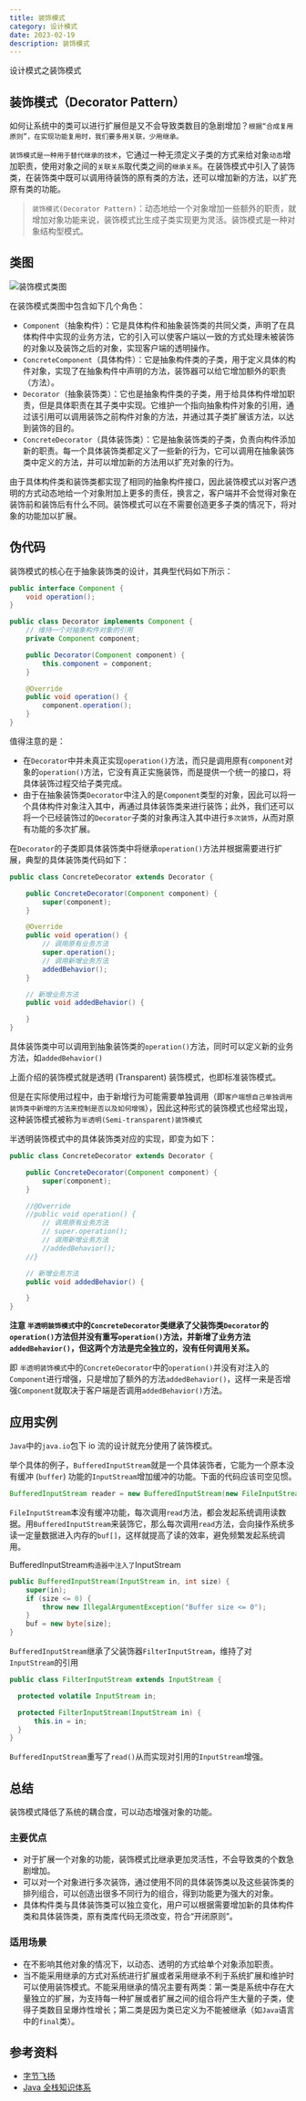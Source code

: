 ```yaml
---
title: 装饰模式
category: 设计模式
date: 2023-02-19
description: 装饰模式
---
```


设计模式之装饰模式
<!-- more -->

## 装饰模式（Decorator Pattern）

如何让系统中的类可以进行扩展但是又不会导致类数目的急剧增加？`根据“合成复用原则”，在实现功能复用时，我们要多用关联，少用继承。`

`装饰模式是一种用于替代继承的技术`，它通过一种无须定义子类的方式来给对象`动态`增加职责，使用对象之间的`关联关系`取代类之间的`继承关系`。在装饰模式中引入了装饰类，在装饰类中既可以调用待装饰的原有类的方法，还可以增加新的方法，以扩充原有类的功能。

> `装饰模式(Decorator Pattern)`：动态地给一个对象增加一些额外的职责，就增加对象功能来说，装饰模式比生成子类实现更为灵活。装饰模式是一种对象结构型模式。

## 类图

![装饰模式类图](https://cdn.staticaly.com/gh/AlexChen68/images@master/blog/advance/decorator_pattern.png)

在装饰模式类图中包含如下几个角色：

- `Component`（抽象构件）：它是具体构件和抽象装饰类的共同父类，声明了在具体构件中实现的业务方法，它的引入可以使客户端以一致的方式处理未被装饰的对象以及装饰之后的对象，实现客户端的透明操作。
- `ConcreteComponent`（具体构件）：它是抽象构件类的子类，用于定义具体的构件对象，实现了在抽象构件中声明的方法，装饰器可以给它增加额外的职责（方法）。
- `Decorator`（抽象装饰类）：它也是抽象构件类的子类，用于给具体构件增加职责，但是具体职责在其子类中实现。它维护一个指向抽象构件对象的引用，通过该引用可以调用装饰之前构件对象的方法，并通过其子类扩展该方法，以达到装饰的目的。
- `ConcreteDecorator`（具体装饰类）：它是抽象装饰类的子类，负责向构件添加新的职责。每一个具体装饰类都定义了一些新的行为，它可以调用在抽象装饰类中定义的方法，并可以增加新的方法用以扩充对象的行为。

由于具体构件类和装饰类都实现了相同的抽象构件接口，因此装饰模式以对客户透明的方式动态地给一个对象附加上更多的责任，换言之，客户端并不会觉得对象在装饰前和装饰后有什么不同。装饰模式可以在不需要创造更多子类的情况下，将对象的功能加以扩展。

## 伪代码

装饰模式的核心在于抽象装饰类的设计，其典型代码如下所示：

```java
public interface Component {
    void operation();
}

public class Decorator implements Component {
    // 维持一个对抽象构件对象的引用
    private Component component;

    public Decorator(Component component) {
        this.component = component;
    }

    @Override
    public void operation() {
        component.operation();
    }
}
```

值得注意的是：

- 在`Decorator`中并未真正实现`operation()`方法，而只是调用原有`component`对象的`operation()`方法，它没有真正实施装饰，而是提供一个统一的接口，将具体装饰过程交给子类完成。
- 由于在抽象装饰类`Decorator`中注入的是`Component`类型的对象，因此可以将一个具体构件对象注入其中，再通过具体装饰类来进行装饰；此外，我们还可以将一个已经装饰过的`Decorator`子类的对象再注入其中进行`多次装饰`，从而对原有功能的多次扩展。

在`Decorator`的子类即具体装饰类中将继承`operation()`方法并根据需要进行扩展，典型的具体装饰类代码如下：

```java
public class ConcreteDecorator extends Decorator {

    public ConcreteDecorator(Component component) {
        super(component);
    }

    @Override
    public void operation() {
        // 调用原有业务方法
        super.operation();
        // 调用新增业务方法
        addedBehavior();
    }

    // 新增业务方法
    public void addedBehavior() {

    }
}
```

具体装饰类中可以调用到抽象装饰类的`operation()`方法，同时可以定义新的业务方法，如`addedBehavior()`

上面介绍的装饰模式就是透明 (Transparent) 装饰模式，也即标准装饰模式。

但是在实际使用过程中，由于新增行为可能需要单独调用（即`客户端想自己单独调用装饰类中新增的方法来控制是否以及如何增强`），因此这种形式的装饰模式也经常出现，这种装饰模式被称为`半透明(Semi-transparent)装饰模式`

半透明装饰模式中的具体装饰类对应的实现，即变为如下：

```java
public class ConcreteDecorator extends Decorator {

    public ConcreteDecorator(Component component) {
        super(component);
    }

    //@Override
    //public void operation() {
        // 调用原有业务方法
        // super.operation();
        // 调用新增业务方法
        //addedBehavior();
    //}

    // 新增业务方法
    public void addedBehavior() {

    }
}
```

**注意 `半透明装饰模式`中的`ConcreteDecorator`类继承了父装饰类`Decorator`的`operation()`方法但并没有重写`operation()`方法，并新增了业务方法`addedBehavior()`，但这两个方法是完全独立的，没有任何调用关系。**

即 `半透明装饰模式`中的`ConcreteDecorator`中的`operation()`并没有对注入的`Component`进行增强，只是增加了额外的方法`addedBehavior()`，这样一来是否增强`Component`就取决于客户端是否调用`addedBehavior()`方法。

## 应用实例

`Java`中的`java.io`包下 io 流的设计就充分使用了装饰模式。

举个具体的例子，`BufferedInputStream`就是一个具体装饰者，它能为一个原本没有缓冲 (`buffer`) 功能的`InputStream`增加缓冲的功能。下面的代码应该司空见惯。

```java
BufferedInputStream reader = new BufferedInputStream(new FileInputStream(new File("/tmp/1.txt")));
```

`FileInputStream`本没有缓冲功能，每次调用`read`方法，都会发起系统调用读数据。用`BufferedInputStream`来装饰它，那么每次调用`read`方法，会向操作系统多读一定量数据进入内存的`buf[]`，这样就提高了读的效率，避免频繁发起系统调用。

BufferedInputStream`构造器中注入了`InputStream

```java
public BufferedInputStream(InputStream in, int size) {
    super(in);
    if (size <= 0) {
        throw new IllegalArgumentException("Buffer size <= 0");
    }
    buf = new byte[size];
}
```

`BufferedInputStream`继承了父装饰器`FilterInputStream`，维持了对`InputStream`的引用

```java
public class FilterInputStream extends InputStream {

  protected volatile InputStream in;

  protected FilterInputStream(InputStream in) {
      this.in = in;
  }
}
```

`BufferedInputStream`重写了`read()`从而实现对引用的`InputStream`增强。

## 总结

装饰模式降低了系统的耦合度，可以动态增强对象的功能。

### 主要优点

- 对于扩展一个对象的功能，装饰模式比继承更加灵活性，不会导致类的个数急剧增加。
- 可以对一个对象进行多次装饰，通过使用不同的具体装饰类以及这些装饰类的排列组合，可以创造出很多不同行为的组合，得到功能更为强大的对象。
- 具体构件类与具体装饰类可以独立变化，用户可以根据需要增加新的具体构件类和具体装饰类，原有类库代码无须改变，符合“开闭原则”。

### 适用场景

- 在不影响其他对象的情况下，以动态、透明的方式给单个对象添加职责。
- 当不能采用继承的方式对系统进行扩展或者采用继承不利于系统扩展和维护时可以使用装饰模式。不能采用继承的情况主要有两类：第一类是系统中存在大量独立的扩展，为支持每一种扩展或者扩展之间的组合将产生大量的子类，使得子类数目呈爆炸性增长；第二类是因为类已定义为不能被继承（如`Java`语言中的`final`类）。

## 参考资料

- [字节飞扬](https://bytesfly.github.io/blog/#/DesignPattern/decorator-pattern)
- [Java 全栈知识体系](https://pdai.tech/md/dev-spec/pattern/12_decorator.html)